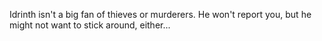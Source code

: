 Idrinth isn't a big fan of thieves or murderers. He won't report you, but he might not want to stick around, either...
